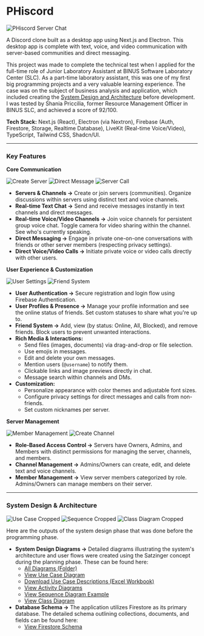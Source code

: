 # PHiscord

![PHiscord Server Chat](./images/server-chat.png)

A Discord clone built as a desktop app using Next.js and Electron. This desktop app is complete with text, voice, and video communication with server-based communities and direct messaging.

This project was made to complete the technical test when I applied for the full-time role of Junior Laboratory Assistant at BINUS Software Laboratory Center (SLC). As a part-time laboratory assistant, this was one of my first big programming projects and a very valuable learning experience. The case was on the subject of business analysis and application, which included creating the [System Design and Architecture](#system-design) before development. I was tested by Shania Priccilia, former Resource Management Officer in BINUS SLC, and achieved a score of 92/100.



**Tech Stack:** Next.js (React), Electron (via Nextron), Firebase (Auth, Firestore, Storage, Realtime Database), LiveKit (Real-time Voice/Video), TypeScript, Tailwind CSS, Shadcn/UI.

---

###  Key Features

**Core Communication**

![Create Server](./images/create-server.png)
![Direct Message](./images/direct-message.png)
![Server Call](./images/server-call.png)

- **Servers & Channels →** Create or join servers (communities). Organize discussions within servers using distinct text and voice channels.
- **Real-time Text Chat →** Send and receive messages instantly in text channels and direct messages.
- **Real-time Voice/Video Channels →** Join voice channels for persistent group voice chat. Toggle camera for video sharing within the channel. See who's currently speaking.
- **Direct Messaging →** Engage in private one-on-one conversations with friends or other server members (respecting privacy settings).
- **Direct Voice/Video Calls →** Initiate private voice or video calls directly with other users.

**User Experience & Customization**

![User Settings](./images/user-settings.png)
![Friend System](./images/friend-system.png)

- **User Authentication →** Secure registration and login flow using Firebase Authentication.
- **User Profiles & Presence →** Manage your profile information and see the online status of friends. Set custom statuses to share what you're up to.
- **Friend System →** Add, view (by status: Online, All, Blocked), and remove friends. Block users to prevent unwanted interactions.
- **Rich Media & Interactions:**
  - Send files (images, documents) via drag-and-drop or file selection.
  - Use emojis in messages.
  - Edit and delete your own messages.
  - Mention users (`@username`) to notify them.
  - Clickable links and image previews directly in chat.
  - Message search within channels and DMs.
- **Customization:**
  - Personalize appearance with color themes and adjustable font sizes.
  - Configure privacy settings for direct messages and calls from non-friends.
  - Set custom nicknames per server.

**Server Management**

![Member Management](./images/member-management.png)
![Create Channel](./images/create-channel.png)

- **Role-Based Access Control →** Servers have Owners, Admins, and Members with distinct permissions for managing the server, channels, and members.
- **Channel Management →** Admins/Owners can create, edit, and delete text and voice channels.
- **Member Management →** View server members categorized by role. Admins/Owners can manage members on their server.

---
<a id="system-design"></a>
### System Design & Architecture

![Use Case Cropped](./diagrams/PHiscord_UseCaseDiagram_cropped.png)
![Sequence Cropped](./diagrams/PHiscord_SequenceDiagram_AssignRoles_cropped.png)
![Class Diagram Cropped](./diagrams/PHiscord_ClassDiagram_cropped.png)

Here are the outputs of the system design phase that was done before the programming phase.

- **System Design Diagrams →** Detailed diagrams illustrating the system's architecture and user flows were created using the Satzinger concept during the planning phase. These can be found here:
  - [All Diagrams (Folder)](./diagrams/)
  - [View Use Case Diagram](./diagrams/PHiscord_UseCaseDiagram.png)
  - [Download Use Case Descriptions (Excel Workbook)](./diagrams/PHiscord_FullUseCaseDescriptions.xlsx)
  - [View Activity Diagrams](./diagrams/PHiscord_ActivityDiagrams.png)
  - [View Sequence Diagram Example](./diagrams/PHiscord_SequenceDiagram_SendFriendRequest.png)
  - [View Class Diagram](./diagrams/PHiscord_ClassDiagram.png)
- **Database Schema →** The application utilizes Firestore as its primary database. The detailed schema outlining collections, documents, and fields can be found here:
  - [View Firestore Schema](./SCHEMA.md)


